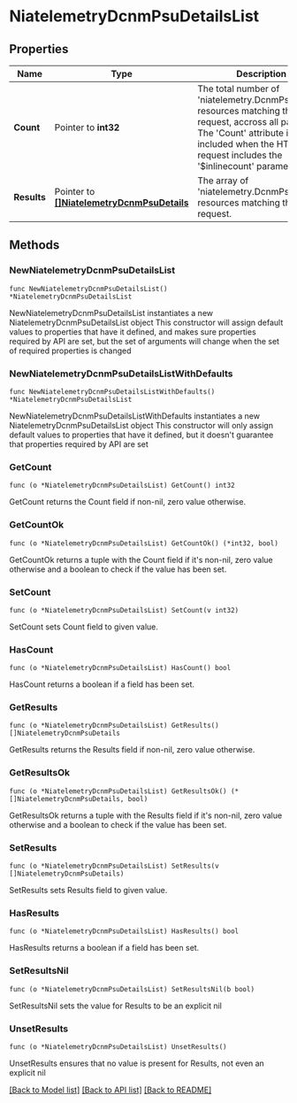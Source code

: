 # NiatelemetryDcnmPsuDetailsList

## Properties

Name | Type | Description | Notes
------------ | ------------- | ------------- | -------------
**Count** | Pointer to **int32** | The total number of &#39;niatelemetry.DcnmPsuDetails&#39; resources matching the request, accross all pages. The &#39;Count&#39; attribute is included when the HTTP GET request includes the &#39;$inlinecount&#39; parameter. | [optional] 
**Results** | Pointer to [**[]NiatelemetryDcnmPsuDetails**](NiatelemetryDcnmPsuDetails.md) | The array of &#39;niatelemetry.DcnmPsuDetails&#39; resources matching the request. | [optional] 

## Methods

### NewNiatelemetryDcnmPsuDetailsList

`func NewNiatelemetryDcnmPsuDetailsList() *NiatelemetryDcnmPsuDetailsList`

NewNiatelemetryDcnmPsuDetailsList instantiates a new NiatelemetryDcnmPsuDetailsList object
This constructor will assign default values to properties that have it defined,
and makes sure properties required by API are set, but the set of arguments
will change when the set of required properties is changed

### NewNiatelemetryDcnmPsuDetailsListWithDefaults

`func NewNiatelemetryDcnmPsuDetailsListWithDefaults() *NiatelemetryDcnmPsuDetailsList`

NewNiatelemetryDcnmPsuDetailsListWithDefaults instantiates a new NiatelemetryDcnmPsuDetailsList object
This constructor will only assign default values to properties that have it defined,
but it doesn't guarantee that properties required by API are set

### GetCount

`func (o *NiatelemetryDcnmPsuDetailsList) GetCount() int32`

GetCount returns the Count field if non-nil, zero value otherwise.

### GetCountOk

`func (o *NiatelemetryDcnmPsuDetailsList) GetCountOk() (*int32, bool)`

GetCountOk returns a tuple with the Count field if it's non-nil, zero value otherwise
and a boolean to check if the value has been set.

### SetCount

`func (o *NiatelemetryDcnmPsuDetailsList) SetCount(v int32)`

SetCount sets Count field to given value.

### HasCount

`func (o *NiatelemetryDcnmPsuDetailsList) HasCount() bool`

HasCount returns a boolean if a field has been set.

### GetResults

`func (o *NiatelemetryDcnmPsuDetailsList) GetResults() []NiatelemetryDcnmPsuDetails`

GetResults returns the Results field if non-nil, zero value otherwise.

### GetResultsOk

`func (o *NiatelemetryDcnmPsuDetailsList) GetResultsOk() (*[]NiatelemetryDcnmPsuDetails, bool)`

GetResultsOk returns a tuple with the Results field if it's non-nil, zero value otherwise
and a boolean to check if the value has been set.

### SetResults

`func (o *NiatelemetryDcnmPsuDetailsList) SetResults(v []NiatelemetryDcnmPsuDetails)`

SetResults sets Results field to given value.

### HasResults

`func (o *NiatelemetryDcnmPsuDetailsList) HasResults() bool`

HasResults returns a boolean if a field has been set.

### SetResultsNil

`func (o *NiatelemetryDcnmPsuDetailsList) SetResultsNil(b bool)`

 SetResultsNil sets the value for Results to be an explicit nil

### UnsetResults
`func (o *NiatelemetryDcnmPsuDetailsList) UnsetResults()`

UnsetResults ensures that no value is present for Results, not even an explicit nil

[[Back to Model list]](../README.md#documentation-for-models) [[Back to API list]](../README.md#documentation-for-api-endpoints) [[Back to README]](../README.md)


